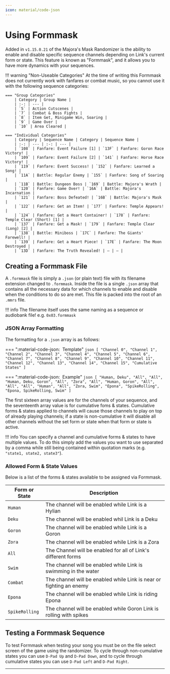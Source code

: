 ```yaml
---
icon: material/code-json
---
```


# Using Formmask
Added in `v1.15.0.21` of the Majora's Mask Randomizer is the ability to enable and disable specific sequence channels depending on Link's current form or state. This feature is known as "Formmask", and it allows you to have more dynamics with your sequences.

!!! warning "Non-Useable Categories"
    At the time of writing this Formmask does not currently work with fanfares or combat music, so you cannot use it with the following sequence categories:

    === "Group Categories"
        | Category | Group Name |
        | :-: | --- |
        | `5` | Action Cutscenes |
        | `7` | Combat & Boss Fights |
        | `8` | Item Get, Minigame Win, Soaring |
        | `9` | Game Over |
        | `10` | Area Cleared |

    === "Individual Categories"
        | Category | Sequence Name | Category | Sequence Name |
        | :-: | --- | :-: | --- |
        | `108` | Fanfare: Event Failure [1] | `13F` | Fanfare: Goron Race Victory! |
        | `109` | Fanfare: Event Failure [2] | `141` | Fanfare: Horse Race Victory! |
        | `119` | Fanfare: Event Success! | `152` | Fanfare: Learned a Song! |
        | `11A` | Battle: Regular Enemy | `155` | Fanfare: Song of Soaring |
        | `11B` | Battle: Dungeon Boss | `169` | Battle: Majora's Wrath |
        | `120` | Fanfare: Game Over! | `16A` | Battle: Majora's Incarnation |
        | `121` | Fanfare: Boss Defeated! | `16B` | Battle: Majora's Mask |
        | `122` | Fanfare: Get an Item! | `177` | Fanfare: Temple Appears! |
        | `124` | Fanfare: Get a Heart Container! | `178` | Fanfare: Temple Clear (Short) [1] |
        | `137` | Fanfare: Get a Mask! | `179` | Fanfare: Temple Clear (Long) [2] |
        | `138` | Battle: Miniboss | `17C` | Fanfare: The Giants' Farewell! |
        | `139` | Fanfare: Get a Heart Piece! | `17E` | Fanfare: The Moon Destroyed |
        | `13D` | Fanfare: The Truth Revealed! | — | — |

## Creating a Formmask File
A `.formmask` file is simply a `.json` (or plain text) file with its filename extension changed to `.formmask`. Inside the file is a single `.json` array that contains all the necessary data for which channels to enable and disable when the conditions to do so are met. This file is packed into the root of an `.mmrs` file.

!!! info
    The filename itself uses the same naming as a sequence or audiobank file! e.g. `0x03.formmask`

### JSON Array Formatting
The formatting for a `.json` array is as follows:

=== ":material-code-json: &nbsp;Template"
    ``` json
    [
        "Channel 0",
        "Channel 1",
        "Channel 2",
        "Channel 3",
        "Channel 4",
        "Channel 5",
        "Channel 6",
        "Channel 7",
        "Channel 8",
        "Channel 9",
        "Channel 10",
        "Channel 11",
        "Channel 12",
        "Channel 13",
        "Channel 14",
        "Channel 15",
        "Cumulative States"
    ]
    ```

=== ":material-code-json: &nbsp;Example"
    ``` json
    [
        "Human, Deku",
        "All",
        "All",
        "Human, Deku, Goron",
        "All",
        "Zora",
        "All",
        "Human, Goron",
        "All",
        "All",
        "All",
        "Human",
        "All",
        "Zora, Swim",
        "Epona",
        "SpikeRolling",
        "Epona, SpikeRolling, Swim"
    ]
    ```

The first sixteen array values are for the channels of your sequence, and the seventeenth array value is for cumulative foms & states. Cumulative forms & states applied to channels will cause those channels to play on top of already playing channels; if a state is non-cumulative it will disable all other channels without the set form or state when that form or state is active.

!!! info
    You can specify a channel and cumulative forms & states to have multiple values. To do this simply add the values you want to use separated by a comma while still being contained within quotation marks (e.g. `"state1, state2, state3"`).

### Allowed Form & State Values
Below is a list of the forms & states available to be assigned via Formmask.

| Form or State | Description |
| --- | --- |
| `Human` | The channel will be enabled while Link is a Hylian |
| `Deku` | The channel will be enabled whil Link is a Deku |
| `Goron` | The channel will be enabled while Link is a Goron |
| `Zora` | The channel will be enabled while Link is a Zora |
| `All` | The Channel will be enabled for all of Link's different forms |
| `Swim` | The channel will be enabled while Link is swimming in the water |
| `Combat` | The channel will be enabled while Link is near or fighting an enemy |
| `Epona` | The channel will be enabled while Link is riding Epona |
| `SpikeRolling` | The channel will be enabled while Goron Link is rolling with spikes |

## Testing a Formmask Sequence
To test Formmask when testing your song you must be on the file select screen of the game using the randomizer. To cycle through non-cumulative states you can use `D-Pad Up` and `D-Pad Down`, and to cycle through cumulative states you can use `D-Pad Left` and `D-Pad Right`.

-----